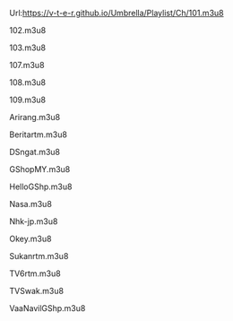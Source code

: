Url:https://v-t-e-r.github.io/Umbrella/Playlist/Ch/101.m3u8

102.m3u8

103.m3u8

107.m3u8

108.m3u8

109.m3u8

Arirang.m3u8

Beritartm.m3u8

DSngat.m3u8

GShopMY.m3u8

HelloGShp.m3u8

Nasa.m3u8

Nhk-jp.m3u8

Okey.m3u8

Sukanrtm.m3u8

TV6rtm.m3u8

TVSwak.m3u8

VaaNavilGShp.m3u8
